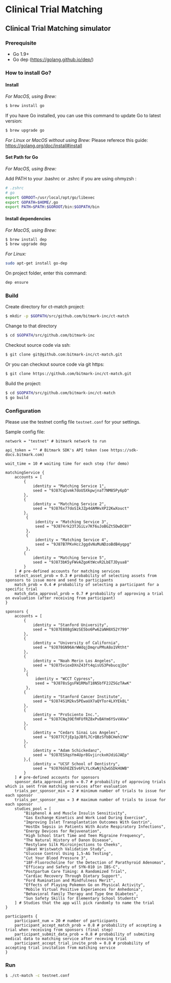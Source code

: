 # Clinical Trial Matching

## Clinical Trial Matching simulator
### Prerequisite

- Go 1.9+
- Go dep (https://golang.github.io/dep/)

### How to install Go?

#### Install

*For MacOS, using Brew:*
``` bash
$ brew install go
```

If you have Go installed, you can use this command to update Go to latest version:
``` bash
$ brew upgrade go
```

*For Linux or MacOS without using Brew:*
Please referece this guide: https://golang.org/doc/install#install

#### Set Path for Go
*For MacOS, using Brew:*

Add PATH to your .bashrc or .zshrc if you are using ohmyzsh :
``` bash
# .zshrc
# go
export GOROOT=/usr/local/opt/go/libexec
export GOPATH=$HOME/.go
export PATH=$PATH:$GOROOT/bin:$GOPATH/bin
```

#### Install dependencies
*For MacOS, using Brew:*

``` bash
$ brew install dep
$ brew upgrade dep
```

*For Linux:*
``` bash
sudo apt-get install go-dep
```

On project folder, enter this command:
``` bash
dep ensure
```

### Build

Create directory for ct-match project:
``` bash
$ mkdir -p $GOPATH/src/github.com/bitmark-inc/ct-match
```

Change to that directory
``` bash
$ cd $GOPATH/src/github.com/bitmark-inc
```

Checkout source code via ssh:
``` bash
$ git clone git@github.com:bitmark-inc/ct-match.git
```

Or you can checkout source code via git https:
``` bash
$ git clone https://github.com/bitmark-inc/ct-match.git
```

Build the project:
``` bash
$ cd $GOPATH/src/github.com/bitmark-inc/ct-match
$ go build
```

### Configuration

Please use the testnet config file `testnet.conf` for your settings.

Sample config file:
```hcl
network = "testnet" # bitmark network to run

api_token = "" # Bitmark SDK's API token (see https://sdk-docs.bitmark.com)

wait_time = 10 # waiting time for each step (for demo)

matchingService {
    accounts = [
        {
            identity = "Matching Service 1",
            seed = "9J87CqSvmk7doU5XkpwjnaT7NM85Py6pD"
        },
        {
            identity = "Matching Service 2",
            seed = "9J876x77doS1kJZp4dAMHvXP22KwXouct"
        },
         {
             identity = "Matching Service 3",
             seed = "9J874rk23TJGiLv7Kf6uJoBGZt5DwDCBY"
         },
         {
             identity = "Matching Service 4",
             seed = "9J87B7PKvHccJggdvNuMuNDzoBdB4yqpg"
         },
        {
            identity = "Matching Service 5",
            seed = "9J873bK5yFWvAZgoKtWcvR2LbETJDyua8"
        }
    ] # pre-defined accounts for matching services
    select_asset_prob = 0.3 # probability of selecting assets from sponsors to issue more and send to participants 
    match_prob = 0.4 # probability of selecting a participant for a specific trial
    match_data_approval_prob = 0.7 # probability of approving a trial on evaluation (after receiving from participant)
}

sponsors {
    accounts = [
        {
            identity = "Stanford University",
            seed = "9J87E888gSWzSE5bo6Pw62aNH8X52Y799"
        },
        {
            identity = "University of California",
            seed = "9J878GN96ArWWdqjDmqruPMsA8o1VRtht"
        },
        {
            identity = "Noah Merin Los Angeles",
            seed = "9J875vioxDXnZ43ft4qisUS3PebucqjDo"
        },
         {
             identity = "WCCT Cypress",
             seed = "9J878sSgsFW1RMaT18N5bfF2JZ5GzTAwK"
         },
        {
            identity = "Stanford Cancer Institute",
            seed = "9J874S1M2kv5PEwaUX7aQYTor4LXYEk8L"
        },
        {
            identity = "ProSciento Inc.",
            seed = "9J87CNq39EfHFUfRZ8xPvBAYm6YSvVAVw"
        },
        {
            identity = "Cedars Sinai Los Angeles",
            seed = "9J877CfjEp1pJBfL7CrQBzSfbBCHeh1YW"
        },
        {
            identity = "Adam Schickedanz",
            seed = "9J87ESXqsYm4Upr8GvjirckxHJdiGJAEp"
        },{
            identity = "UCSF School of Dentistry",
            seed = "9J876GhEZE5v6FLYLcKwNjhZwGSDkHUWB"
        }
    ] # pre-defined accounts for sponsors
    sponsor_data_approval_prob = 0.7 # probability of approving trials which is sent from matching services after evaluation
    trials_per_sponsor_min = 2 # minimum number of trials to issue for each sponsor
    trials_per_sponsor_max = 3 # maximum number of trials to issue for each sponsor
    studies_pool = [
        "Bisphenol A and Muscle Insulin Sensitivity",
        "Gas Exchange Kinetics and Work Load During Exercise",
        "Improving Islet Transplantation Outcomes With Gastrin",
        "HostDx Sepsis in Patients With Acute Respiratory Infections",
        "Energy Devices for Rejuvenation",
        "High School Start Time and Teen Migraine Frequency",
        "The Natural History of Danon Disease",
        "Restylane Silk Microinjections to Cheeks",
        "iBeat Wristwatch Validation Study",
        "Glucose Control Using 1,5-AG Testing",
        "Cut Your Blood Pressure 3",
        "18F-Fluorocholine for the Detection of Parathyroid Adenomas",
        "Efficacy and Safety of SYN-010 in IBS-C",
        "Postpartum Care Timing: A Randomized Trial",
        "Cardiac Recovery Through Dietary Support",
        "Ford Rumination and Mindfulness Merit",
        "Effects of Playing Pokemon Go on Physical Activity",
        "Mobile Virtual Positive Experiences for Anhedonia",
        "Behavioral Family Therapy and Type One Diabetes",
        "Sun Safety Skills for Elementary School Students"
    ] # Studies that the app will pick randomly to name the trial
}

participants {
    participant_num = 20 # number of participants
    participant_accept_match_prob = 0.8 # probability of accepting a trial when receiving from sponsors (final step)
    participant_submit_data_prob = 0.8 # probability of submiting medical data to matching service after receving trial
    participant_accept_trial_invite_prob = 0.8 # probability of accepting trial invitation from matching service
}
```



### Run

``` bash
$ ./ct-match -c testnet.conf
```
